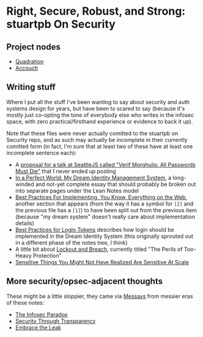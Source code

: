 # Right, Secure, Robust, and Strong: stuartpb On Security

## Project nodes

- [Quadration](0d93d812-6739-4142-9e16-d686e6df00ef.md)
- [Accouch](1ae14fdb-5356-456a-a12f-89513f3a50ef.md)

## Writing stuff

Where I put all the stuff I've been wanting to say about security and auth systems design for years, but have been to scared to say (because it's mostly just co-opting the tone of everybody else who writes in the infosec space, with zero practical/firsthand experience or evidence to back it up).

Note that these files were never actually comitted to the stuartpb on Security repo, and as such may actually be incomplete in their currently comitted form (in fact, I'm sure that at least two of these have at least one incomplete sentence each):

- A [proposal for a talk at SeattleJS called "Verif Morghulis: All Passwords Must Die"][Verif Morghulis] that I never ended up posting
- [In a Perfect World: My Dream Identity Management System][dream-iam], a long-winded and not-yet complete essay that should probably be broken out into separate pages under the Lean Notes model
- [Best Practices For Implementing, You Know, Everything on the Web][bp], another section that appears (from the way it has a symbol for `[2]` and the previous file has a `[1]`) to have been split out from the previous item (because "my dream system" doesn't really care about implementation details)
- [Best Practices for Login Tokens][surpass-but-for-nilpass] describes how login should be implemented in the Dream Identity System (this originally sprouted out in a different phase of the notes tree, I think)
- A little bit about [Lockout and Breach][], currently titled "The Perils of Too-Heavy Protection"
- [Sensitive Things You Might Not Have Realized Are Sensitive At Scale](88053124-144e-4e0f-922e-a97073a9030e.md)

[Verif Morghulis]: 0d21bcbc-81b8-4950-af50-46a7a4343613.md
[dream-iam]: 3f7019fb-74ea-4de9-bfb1-3985e0b79482.md
[bp]: 51831897-f54f-4d8d-8e40-9a9b82a4b7ae.md
[Lockout and Breach]: b3b63eda-ac0f-4b49-b48d-a3df1b8251cc.md
[surpass-but-for-nilpass]: 0072bc14-9ba6-4364-9762-4e3dcccf8a69.md

## More security/opsec-adjacent thoughts

These might be a little sloppier, they came via [Messays](8f2359ae-186f-4878-b5e5-33f3c177e6fc.md) from messier eras of these notes:

- [The Infosec Paradox](27a6d6ad-9fd2-41f9-be2d-cd7ccaca3aa7.md)
- [Security Through Transparency](a9f862fd-2adc-4fe9-8a05-92fa5f7b4622.md)
- [Embrace the Leak](9333bdc8-9ff6-49f7-821e-c7b1da574096.md)
